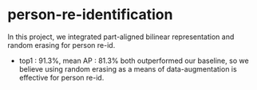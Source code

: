 # person-re-identification
In this project, we integrated part-aligned bilinear representation and random erasing for person re-id.  
- top1 : 91.3%, mean AP : 81.3% both outperformed our baseline, so we believe using random erasing as a means of data-augmentation is effective for person re-id.
